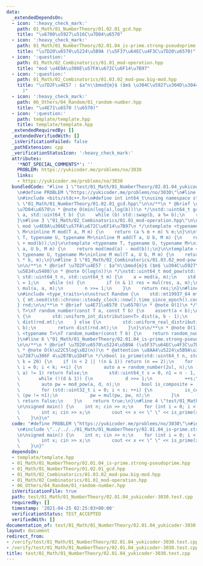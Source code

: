 ```yaml
---
data:
  _extendedDependsOn:
  - icon: ':heavy_check_mark:'
    path: 01_Math/01_NumberTheory/01.02.01_gcd.hpp
    title: "\u6700\u5927\u516C\u7D04\u6570"
  - icon: ':heavy_check_mark:'
    path: 01_Math/01_NumberTheory/02.01.04_is-prime.strong-pseudoprime.hpp
    title: "\u7D20\u6570\u5224\u5B9A (\u5F37\u64EC\u4F3C\u7D20\u6570)"
  - icon: ':question:'
    path: 01_Math/02_Combinatorics/01.01_mod-operation.hpp
    title: "mod \u4E0A\u306E\u57FA\u672C\u6F14\u7B97"
  - icon: ':question:'
    path: 01_Math/02_Combinatorics/01.03.02_mod-pow.big-mod.hpp
    title: "\u7D2F\u4E57 : $a^n\\bmod{m}$ ($m$ \u304C\u5927\u304D\u3044\u5834\u5408\
      )"
  - icon: ':heavy_check_mark:'
    path: 06_Others/04_Random/01_random-number.hpp
    title: "\u4E71\u6570 (\u6570)"
  - icon: ':question:'
    path: template/template.hpp
    title: template/template.hpp
  _extendedRequiredBy: []
  _extendedVerifiedWith: []
  _isVerificationFailed: false
  _pathExtension: cpp
  _verificationStatusIcon: ':heavy_check_mark:'
  attributes:
    '*NOT_SPECIAL_COMMENTS*': ''
    PROBLEM: https://yukicoder.me/problems/no/3030
    links:
    - https://yukicoder.me/problems/no/3030
  bundledCode: "#line 1 \"test/01_Math/01_NumberTheory/02.01.04_yukicoder-3030.test.cpp\"\
    \n#define PROBLEM \"https://yukicoder.me/problems/no/3030\"\n#line 1 \"template/template.hpp\"\
    \n#include <bits/stdc++.h>\n#define int int64_t\nusing namespace std;\n#line 4\
    \ \"01_Math/01_NumberTheory/01.02.01_gcd.hpp\"\n\n/**\n * @brief \u6700\u5927\u516C\
    \u7D04\u6570\n * @note O(min(log(a),log(b)))\n */\nstd::uint64_t gcd(std::uint64_t\
    \ a, std::uint64_t b) {\n    while (b) std::swap(b, a %= b);\n    return a;\n\
    }\n#line 3 \"01_Math/02_Combinatorics/01.01_mod-operation.hpp\"\n\n/**\n * @brief\
    \ mod \u4E0A\u306E\u57FA\u672C\u6F14\u7B97\n */\ntemplate <typename T, typename\
    \ M>\ninline M mod(T a, M m) {\n    return (a % m + m) % m;\n}\n\ntemplate <typename\
    \ T, typename U, typename M>\ninline M add(T a, U b, M m) {\n    return mod(mod(a)\
    \ + mod(b));\n}\n\ntemplate <typename T, typename U, typename M>\ninline M sub(T\
    \ a, U b, M m) {\n    return mod(mod(a) - mod(b));\n}\n\ntemplate <typename T,\
    \ typename U, typename M>\ninline M mul(T a, U b, M m) {\n    return mod((__uint128_t)a\
    \ * b, m);\n}\n#line 3 \"01_Math/02_Combinatorics/01.03.02_mod-pow.big-mod.hpp\"\
    \n\n/**\n * @brief \u7D2F\u4E57 : $a^n\\bmod{m}$ ($m$ \u304C\u5927\u304D\u3044\
    \u5834\u5408)\n * @note O(log(n))\n */\nstd::uint64_t mod_pow(std::int64_t a,\
    \ std::uint64_t n, std::uint64_t m) {\n    a = mod(a, m);\n    std::uint64_t res\
    \ = 1;\n    while (n) {\n        if (n & 1) res = mul(res, a, m);\n        a =\
    \ mul(a, a, m);\n        n >>= 1;\n    }\n    return res;\n}\n#line 5 \"06_Others/04_Random/01_random-number.hpp\"\
    \n#include <type_traits>\n\nstruct Random {\n    std::mt19937_64 mt;\n    Random()\
    \ { mt.seed(std::chrono::steady_clock::now().time_since_epoch().count()); }\n\
    } rnd;\n\n/**\n * @brief \u4E71\u6570 (\u6570)\n * @note O(1)\n */\ntemplate <typename\
    \ T>\nT random_number(const T a, const T b) {\n    assert(a < b);\n    if (std::is_integral<T>::value)\
    \ {\n        std::uniform_int_distribution<T> dist(a, b - 1);\n        return\
    \ dist(rnd.mt);\n    } else {\n        std::uniform_real_distribution<> dist(a,\
    \ b);\n        return dist(rnd.mt);\n    }\n}\n\n/**\n * @note O(1)\n */\ntemplate\
    \ <typename T>\nT random_number(const T b) {\n    return random_number(T(0), b);\n\
    }\n#line 6 \"01_Math/01_NumberTheory/02.01.04_is-prime.strong-pseudoprime.hpp\"\
    \n\n/**\n * @brief \u7D20\u6570\u5224\u5B9A (\u5F37\u64EC\u4F3C\u7D20\u6570)\n\
    \ * @note O(k\u22C5log\xB2(n))\n * @attention \u8AA4\u5224\u5B9A\u3059\u308B\u78BA\
    \u7387\u306F 4\u207B\u1D4F\n */\nbool is_prime(std::uint64_t n, std::uint32_t\
    \ k = 20) {\n    if (n < 2 || !(n & 1)) return (n == 2);\n    for (std::uint32_t\
    \ i = 0; i < k; ++i) {\n        auto a = random_number(2ul, n);\n        if (gcd(n,\
    \ a) != 1) return false;\n        std::uint64_t s = 0, n1 = n - 1, d = n1;\n \
    \       while (!(d & 1)) {\n            d >>= 1;\n            ++s;\n        }\n\
    \        auto pw = mod_pow(a, d, n);\n        bool is_composite = (pw != 1);\n\
    \        for (std::uint32_t i = 0; i < s; ++i) {\n            is_composite &=\
    \ (pw != n1);\n            pw = mul(pw, pw, n);\n        }\n        if (is_composite)\
    \ return false;\n    }\n    return true;\n}\n#line 4 \"test/01_Math/01_NumberTheory/02.01.04_yukicoder-3030.test.cpp\"\
    \n\nsigned main() {\n    int n; cin >> n;\n    for (int i = 0; i < n; ++i) {\n\
    \        int x; cin >> x;\n        cout << x << \" \" << is_prime(x) << endl;\n\
    \    }\n}\n"
  code: "#define PROBLEM \"https://yukicoder.me/problems/no/3030\"\n#include \"../../../template/template.hpp\"\
    \n#include \"../../../01_Math/01_NumberTheory/02.01.04_is-prime.strong-pseudoprime.hpp\"\
    \n\nsigned main() {\n    int n; cin >> n;\n    for (int i = 0; i < n; ++i) {\n\
    \        int x; cin >> x;\n        cout << x << \" \" << is_prime(x) << endl;\n\
    \    }\n}"
  dependsOn:
  - template/template.hpp
  - 01_Math/01_NumberTheory/02.01.04_is-prime.strong-pseudoprime.hpp
  - 01_Math/01_NumberTheory/01.02.01_gcd.hpp
  - 01_Math/02_Combinatorics/01.03.02_mod-pow.big-mod.hpp
  - 01_Math/02_Combinatorics/01.01_mod-operation.hpp
  - 06_Others/04_Random/01_random-number.hpp
  isVerificationFile: true
  path: test/01_Math/01_NumberTheory/02.01.04_yukicoder-3030.test.cpp
  requiredBy: []
  timestamp: '2021-04-25 02:25:03+00:00'
  verificationStatus: TEST_ACCEPTED
  verifiedWith: []
documentation_of: test/01_Math/01_NumberTheory/02.01.04_yukicoder-3030.test.cpp
layout: document
redirect_from:
- /verify/test/01_Math/01_NumberTheory/02.01.04_yukicoder-3030.test.cpp
- /verify/test/01_Math/01_NumberTheory/02.01.04_yukicoder-3030.test.cpp.html
title: test/01_Math/01_NumberTheory/02.01.04_yukicoder-3030.test.cpp
---
```

